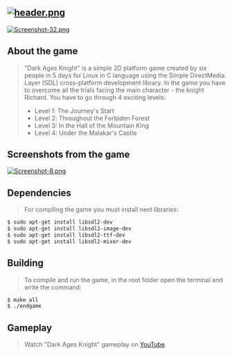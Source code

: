 [![header.png](https://i.postimg.cc/rssnQ6kX/header.png)](https://postimg.cc/Zvkx5MnV)
----
[![Screenshot-32.png](https://i.postimg.cc/brcQNjK8/Screenshot-32.png)](https://postimg.cc/sQmBwbj0)

## About the game

>"Dark Ages Knight" is a simple 2D platform game сreated by six people in 5 days for Linux in C language using the Simple DirectMedia Layer (SDL) cross-platform development library.
>In the game you have to overcome all the trials facing the main character - the knight Richard. You have to go through 4 exciting levels:
> * Level 1: The Journey's Start
> * Level 2: Throughout the Forbiden Forest
> * Level 3: In the Hall of the Mountain King
> * Level 4: Under the Malakar's Castle

## Screenshots from the game

[![Screenshot-8.png](https://i.postimg.cc/T3zbR0VX/Screenshot-8.png)](https://postimg.cc/gxKjsvtM)

## Dependencies

>For compiling the game you must install next libraries:
``` bash
$ sudo apt-get install libsdl2-dev
$ sudo apt-get install libsdl2-image-dev
$ sudo apt-get install libsdl2-ttf-dev
$ sudo apt-get install libsdl2-mixer-dev
```
## Building

>To compile and run the game, in the root folder open the terminal and write the command:
``` bash
$ make all
$ ./endgame
```
## Gameplay

>Watch "Dark Ages Knight" gameplay on [YouTube](https://www.youtube.com/watch?v=HVTampKL5gw)
